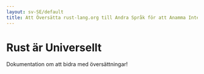 ```yaml
---
layout: sv-SE/default
title: Att Översätta rust-lang.org till Andra Språk för att Anamma Internationalisering
---
```


# Rust är Universellt

Dokumentation om att bidra med översättningar!

